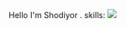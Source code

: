 Hello I'm Shodiyor . skills: <img src="https://cdn-icons-png.flaticon.com/512/7404/7404512.png">

<!---
Ashdev0208/Ashdev0208 is a ✨ special ✨ repository because its `README.md` (this file) appears on your GitHub profile.
You can click the Preview link to take a look at your changes.
--->
